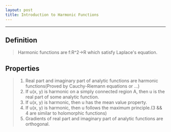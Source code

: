 ```yaml
---
layout: post
title: Introduction to Harmonic Functions
---
```


<style TYPE="text/css">
code.has-jax {font: inherit; font-size: 100%; background: inherit; border: inherit;}
</style>
<script type="text/x-mathjax-config">
MathJax.Hub.Config({
    tex2jax: {
        inlineMath: [['$','$'], ['\\(','\\)']],
        skipTags: ['script', 'noscript', 'style', 'textarea', 'pre'] // removed 'code' entry
    }
});
MathJax.Hub.Queue(function() {
    var all = MathJax.Hub.getAllJax(), i;
    for(i = 0; i < all.length; i += 1) {
        all[i].SourceElement().parentNode.className += ' has-jax';
    }
});
</script>
<script type="text/javascript" src="https://cdnjs.cloudflare.com/ajax/libs/mathjax/2.7.4/MathJax.js?config=TeX-AMS_HTML-full"></script>

---

## Definition
> Harmonic functions are f:R^2->R which satisfy Laplace's equation.

## Properties
> 1. Real part and imaginary part of analytic functions are harmonic functions(Proved by Cauchy-Riemann equations or ...)
> 2. If u(x, y) is harmonic on a simply connected region A, then u is the real part of some analytic function.
> 3. If u(x, y) is harmonic, then u has the mean value property.
> 4. If u(x, y) is harmonic, then u follows the maximum principle.(3 && 4 are similar to holomorphic functions)
> 5. Gradients of real part and imaginary part of analytic functions are orthogonal.
